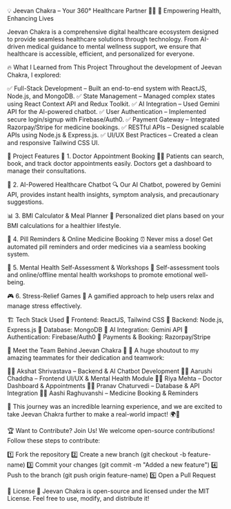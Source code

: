 💡 Jeevan Chakra – Your 360° Healthcare Partner 🏥💙
🚀 Empowering Health, Enhancing Lives

Jeevan Chakra is a comprehensive digital healthcare ecosystem designed to provide seamless healthcare solutions through technology. From AI-driven medical guidance to mental wellness support, we ensure that healthcare is accessible, efficient, and personalized for everyone.

🔥 What I Learned from This Project
Throughout the development of Jeevan Chakra, I explored:

✅ Full-Stack Development – Built an end-to-end system with ReactJS, Node.js, and MongoDB.
✅ State Management – Managed complex states using React Context API and Redux Toolkit.
✅ AI Integration – Used Gemini API for the AI-powered chatbot.
✅ User Authentication – Implemented secure login/signup with Firebase/Auth0.
✅ Payment Gateway – Integrated Razorpay/Stripe for medicine bookings.
✅ RESTful APIs – Designed scalable APIs using Node.js & Express.js.
✅ UI/UX Best Practices – Created a clean and responsive Tailwind CSS UI.

🚀 Project Features
🏥 1. Doctor Appointment Booking
👨‍⚕️ Patients can search, book, and track doctor appointments easily. Doctors get a dashboard to manage their consultations.

🤖 2. AI-Powered Healthcare Chatbot
🔍 Our AI Chatbot, powered by Gemini API, provides instant health insights, symptom analysis, and precautionary suggestions.

📊 3. BMI Calculator & Meal Planner
🥗 Personalized diet plans based on your BMI calculations for a healthier lifestyle.

💊 4. Pill Reminders & Online Medicine Booking
⏰ Never miss a dose! Get automated pill reminders and order medicines via a seamless booking system.

🧠 5. Mental Health Self-Assessment & Workshops
📝 Self-assessment tools and online/offline mental health workshops to promote emotional well-being.

🎮 6. Stress-Relief Games
🎯 A gamified approach to help users relax and manage stress effectively.

🏗 Tech Stack Used
🔹 Frontend: ReactJS, Tailwind CSS
🔹 Backend: Node.js, Express.js
🔹 Database: MongoDB
🔹 AI Integration: Gemini API
🔹 Authentication: Firebase/Auth0
🔹 Payments & Booking: Razorpay/Stripe

👥 Meet the Team Behind Jeevan Chakra 🎉
💪 A huge shoutout to my amazing teammates for their dedication and teamwork:

👨‍💻 Akshat Shrivastava – Backend & AI Chatbot Development
👩‍💻 Aarushi Chaddha – Frontend UI/UX & Mental Health Module
👩‍💻 Riya Mehta – Doctor Dashboard & Appointments
👨‍💻 Pranav Chaturvedi – Database & API Integration
👩‍💻 Aashi Raghuvanshi – Medicine Booking & Reminders

🎯 This journey was an incredible learning experience, and we are excited to take Jeevan Chakra further to make a real-world impact! 🌍💙

🏆 Want to Contribute? Join Us!
We welcome open-source contributions! Follow these steps to contribute:

1️⃣ Fork the repository
2️⃣ Create a new branch (git checkout -b feature-name)
3️⃣ Commit your changes (git commit -m "Added a new feature")
4️⃣ Push to the branch (git push origin feature-name)
5️⃣ Open a Pull Request

📜 License
📝 Jeevan Chakra is open-source and licensed under the MIT License. Feel free to use, modify, and distribute it!
